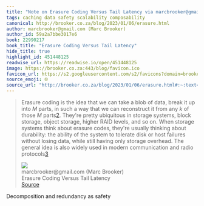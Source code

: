 ```yaml
---
title: "Note on Erasure Coding Versus Tail Latency via marcbrooker@gmail.com (Marc Brooker)"
tags: caching data safety scalability composability
canonical: http://brooker.co.za/blog/2023/01/06/erasure.html
author: marcbrooker@gmail.com (Marc Brooker)
author_id: 59a2a7bbe3017e6
book: 22990217
book_title: "Erasure Coding Versus Tail Latency"
hide_title: true
highlight_id: 451448125
readwise_url: https://readwise.io/open/451448125
image: https://brooker.co.za:443/blog/favicon.ico
favicon_url: https://s2.googleusercontent.com/s2/favicons?domain=brooker.co.za
source_emoji: 🌐
source_url: "http://brooker.co.za/blog/2023/01/06/erasure.html#:~:text=Erasure%20coding%20is,%28https%3A%2F%2Fbrooker.co.za%2Fblog%2F2023%2F01%2F06%2Ferasure.html%23foot3%29"
---
```


> Erasure coding is the idea that we can take a blob of data, break it up into *M* parts, in such a way that we can reconstruct it from any *k* of those *M* parts[2](https://brooker.co.za/blog/2023/01/06/erasure.html#foot2). They're pretty ubiquitous in storage systems, block storage, object storage, higher RAID levels, and so on. When storage systems think about erasure codes, they're usually thinking about durability: the ability of the system to tolerate disk or host failures without losing data, while still having only storage overhead. The general idea is also widely used in modern communication and radio protocols[3](https://brooker.co.za/blog/2023/01/06/erasure.html#foot3)
> <div class="quoteback-footer"><div class="quoteback-avatar"><img class="mini-favicon" src="https://s2.googleusercontent.com/s2/favicons?domain=brooker.co.za"></div><div class="quoteback-metadata"><div class="metadata-inner"><span style="display:none">FROM:</span><div aria-label="marcbrooker@gmail.com (Marc Brooker)" class="quoteback-author"> marcbrooker@gmail.com (Marc Brooker)</div><div aria-label="Erasure Coding Versus Tail Latency" class="quoteback-title"> Erasure Coding Versus Tail Latency</div></div></div><div class="quoteback-backlink"><a target="_blank" aria-label="go to the full text of this quotation" rel="noopener" href="http://brooker.co.za/blog/2023/01/06/erasure.html#:~:text=Erasure%20coding%20is,%28https%3A%2F%2Fbrooker.co.za%2Fblog%2F2023%2F01%2F06%2Ferasure.html%23foot3%29" class="quoteback-arrow"> Source</a></div></div>

Decomposition and redundancy as safety